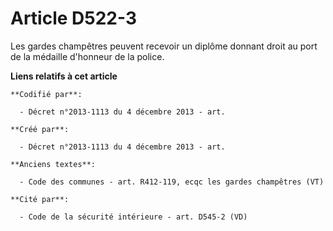 # Article D522-3

Les gardes champêtres peuvent recevoir un diplôme donnant droit au port de la médaille d'honneur de la police.

**Liens relatifs à cet article**

	**Codifié par**:

	  - Décret n°2013-1113 du 4 décembre 2013 - art.

	**Créé par**:

	  - Décret n°2013-1113 du 4 décembre 2013 - art.

	**Anciens textes**:

	  - Code des communes - art. R412-119, ecqc les gardes champêtres (VT)

	**Cité par**:

	  - Code de la sécurité intérieure - art. D545-2 (VD)

